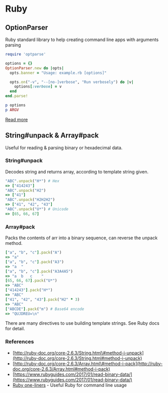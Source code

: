 # Ruby

## OptionParser

Ruby standard library to help creating command line apps with arguments parsing

```ruby
require 'optparse'

options = {}
OptionParser.new do |opts|
  opts.banner = "Usage: example.rb [options]"

  opts.on("-v", "--[no-]verbose", "Run verbosely") do |v|
    options[:verbose] = v
  end
end.parse!

p options
p ARGV
```

[Read more](https://ruby-doc.org/stdlib/libdoc/optparse/rdoc/OptionParser.html)

## String\#unpack & Array\#pack

Useful for reading & parsing binary or hexadecimal data.

### String\#unpack

Decodes string and returns array, according to template string given.

```ruby
"ABC".unpack("H*") # Hex
=> ["414243"]
"ABC".unpack("H2")
=> ["41"]
"ABC".unpack("H2H2H2")
=> ["41", "42", "43"]
"ABC".unpack("U*") # Unicode
=> [65, 66, 67]
```

### Array\#pack

Packs the contents of arr into a binary sequence, can reverse the unpack method.

```ruby
["a", "b", "c"].pack("A")
=> "a"
["a", "b", "c"].pack("A3")
=> "a  "
["a", "b", "c"].pack("A3A4A5")
=> "a  b   c    "
[65, 66, 67].pack("U*")
=> "ABC"
["414243"].pack("H*")
=> "ABC"
["41", "42", "43"].pack("H2" * 3)
=> "ABC"
["ABCDE"].pack("m") # Base64 encode
=> "QUJDREU=\n"
```

There are many directives to use building template strings. See Ruby docs for detail.

### References

* [http://ruby-doc.org/core-2.6.3/String.html\#method-i-unpack](http://ruby-doc.org/core-2.6.3/String.html#method-i-unpack)
* [http://ruby-doc.org/core-2.6.3/Array.html\#method-i-pack](http://ruby-doc.org/core-2.6.3/Array.html#method-i-pack)
* [https://www.rubyguides.com/2017/01/read-binary-data/](https://www.rubyguides.com/2017/01/read-binary-data/)
* [Ruby one-liners](https://learnbyexample.github.io/learn_ruby_oneliners/one-liner-introduction.html) - Useful Ruby for command line usage